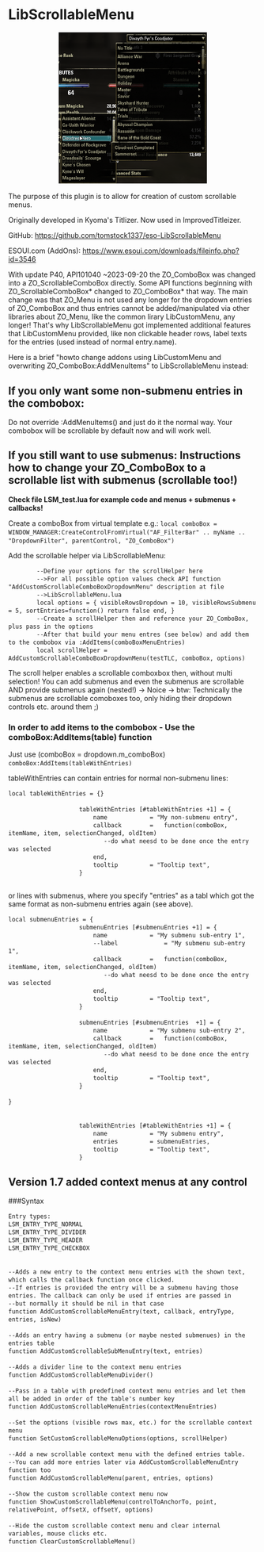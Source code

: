# LibScrollableMenu

<center><img src="preview.png" alt="Screenshot" width=300px/></center>

The purpose of this plugin is to allow for creation of custom scrollable menus.

Originally developed in Kyoma's Titlizer.  Now used in ImprovedTitleizer.

GitHub: https://github.com/tomstock1337/eso-LibScrollableMenu

ESOUI.com (AddOns): https://www.esoui.com/downloads/fileinfo.php?id=3546

With update P40, API101040 ~2023-09-20 the ZO_ComboBox was changed into a ZO_ScrollableComboBox directly.
Some API functions beginning with ZO_ScrollableComboBox* changed to ZO_ComboBox* that way.
The main change was that ZO_Menu is not used any longer for the dropdown entries of ZO_ComboBox and thus
entries cannot be added/manipulated via other libraries about ZO_Menu, like the common lirary LibCustomMenu,
any longer!
That's why LibScrollableMenu got implemented additional features that LibCustomMenu provided, like non clickable
header rows, label texts for the entries (used instead of normal entry.name).

Here is a brief "howto change addons using LibCustomMenu and overwriting ZO_ComboBox:AddMenuItems" to LibScrollableMenu instead:

## If you only want some non-submenu entries in the combobox:
Do not override :AddMenuItems() and just do it the normal way. Your combobox will be scrollable by default now and will work well.

## If you still want to use submenus: Instructions how to change your ZO_ComboBox to a scrollable list with submenus (scrollable too!)
__Check file LSM_test.lua for example code and menus + submenus + callbacks!__

Create a comboBox from virtual template e.g.:
```local comboBox = WINDOW_MANAGER:CreateControlFromVirtual("AF_FilterBar" .. myName .. "DropdownFilter", parentControl, "ZO_ComboBox")```


Add the scrollable helper via LibScrollableMenu:
```
		--Define your options for the scrollHelper here
		-->For all possible option values check API function "AddCustomScrollableComboBoxDropdownMenu" description at file
		-->LibScrollableMenu.lua
		local options = { visibleRowsDropdown = 10, visibleRowsSubmenu = 5, sortEntries=function() return false end, }
		--Create a scrollHelper then and reference your ZO_ComboBox, plus pass in the options
		--After that build your menu entres (see below) and add them to the combobox via :AddItems(comboBoxMenuEntries)
		local scrollHelper = AddCustomScrollableComboBoxDropdownMenu(testTLC, comboBox, options)
```

The scroll helper enables a scrollable comboxbox then, without multi selection!
You can add submenus and even the submenus are scrollable AND provide submenus again (nested!) -> Noice
-> btw: Technically the submenus are scrollable comoboxes too, only hiding their dropdown controls etc. around them ;)


### In order to add items to the combobox - Use the comboBox:AddItems(table) function
Just use (comboBox = dropdown.m_comboBox)
```comboBox:AddItems(tableWithEntries)```

tableWithEntries can contain entries for normal non-submenu lines:
```
local tableWithEntries = {}

                    tableWithEntries [#tableWithEntries +1] = {
                        name            = "My non-submenu entry",
                        callback        =   function(comboBox, itemName, item, selectionChanged, oldItem)
                           --do what neesd to be done once the entry was selected
                        end,
                        tooltip         = "Tooltip text",
                    }


```

or lines with submenus, where you specify "entries" as a tabl which got the same format as non-submenu entries again (see above).
```
local submenuEntries = {
                    submenuEntries [#submenuEntries +1] = {
                        name            = "My submenu sub-entry 1",
                        --label             = "My submenu sub-entry 1",
                        callback        =   function(comboBox, itemName, item, selectionChanged, oldItem)
                           --do what neesd to be done once the entry was selected
                        end,
                        tooltip         = "Tooltip text",
                    }

                    submenuEntries [#submenuEntries  +1] = {
                        name            = "My submenu sub-entry 2",
                        callback        =   function(comboBox, itemName, item, selectionChanged, oldItem)
                           --do what neesd to be done once the entry was selected
                        end,
                        tooltip         = "Tooltip text",
                    }

}


                    tableWithEntries [#tableWithEntries +1] = {
                        name            = "My submenu entry",
                        entries         = submenuEntries,
                        tooltip         = "Tooltip text",
                    }

```


## Version 1.7 added context menus at any control

###Syntax
```
Entry types:
LSM_ENTRY_TYPE_NORMAL 
LSM_ENTRY_TYPE_DIVIDER 
LSM_ENTRY_TYPE_HEADER
LSM_ENTRY_TYPE_CHECKBOX 


--Adds a new entry to the context menu entries with the shown text, which calls the callback function once clicked.
--If entries is provided the entry will be a submenu having those entries. The callback can only be used if entries are passed in
--but normally it should be nil in that case
function AddCustomScrollableMenuEntry(text, callback, entryType, entries, isNew)

--Adds an entry having a submenu (or maybe nested submenues) in the entries table
function AddCustomScrollableSubMenuEntry(text, entries)

--Adds a divider line to the context menu entries
function AddCustomScrollableMenuDivider()

--Pass in a table with predefined context menu entries and let them all be added in order of the table's number key
function AddCustomScrollableMenuEntries(contextMenuEntries)

--Set the options (visible rows max, etc.) for the scrollable context menu
function SetCustomScrollableMenuOptions(options, scrollHelper)

--Add a new scrollable context menu with the defined entries table.
--You can add more entries later via AddCustomScrollableMenuEntry function too
function AddCustomScrollableMenu(parent, entries, options)

--Show the custom scrollable context menu now
function ShowCustomScrollableMenu(controlToAnchorTo, point, relativePoint, offsetX, offsetY, options)

--Hide the custom scrollable context menu and clear internal variables, mouse clicks etc.
function ClearCustomScrollableMenu()
```
